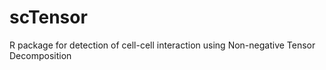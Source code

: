 # scTensor
 R package for detection of cell-cell interaction using Non-negative Tensor Decomposition
